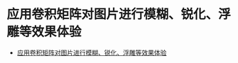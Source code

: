 # 应用卷积矩阵对图片进行模糊、锐化、浮雕等效果体验

* [应用卷积矩阵对图片进行模糊、锐化、浮雕等效果体验](https://fairyly.github.io/shawphy/share/2011/index.html)
